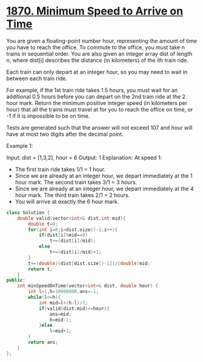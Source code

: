  # [1870. Minimum Speed to Arrive on Time](https://leetcode.com/problems/minimum-speed-to-arrive-on-time/)

You are given a floating-point number hour, representing the amount of time you have to reach the office. To commute to the office, you must take n trains in sequential order. You are also given an integer array dist of length n, where dist[i] describes the distance (in kilometers) of the ith train ride.

Each train can only depart at an integer hour, so you may need to wait in between each train ride.

For example, if the 1st train ride takes 1.5 hours, you must wait for an additional 0.5 hours before you can depart on the 2nd train ride at the 2 hour mark.
Return the minimum positive integer speed (in kilometers per hour) that all the trains must travel at for you to reach the office on time, or -1 if it is impossible to be on time.

Tests are generated such that the answer will not exceed 107 and hour will have at most two digits after the decimal point.

Example 1:

Input: dist = [1,3,2], hour = 6
Output: 1
Explanation: At speed 1:
- The first train ride takes 1/1 = 1 hour.
- Since we are already at an integer hour, we depart immediately at the 1 hour mark. The second train takes 3/1 = 3 hours.
- Since we are already at an integer hour, we depart immediately at the 4 hour mark. The third train takes 2/1 = 2 hours.
- You will arrive at exactly the 6 hour mark.

```C++
class Solution {
    double valid(vector<int>& dist,int mid){
        double t=0;
        for(int i=0;i<dist.size()-1;i++){
            if(dist[i]%mid==0)
                t+=(dist[i]/mid);
            else
                t+=(dist[i]/mid)+1;
        }
        t+=(double)(dist[dist.size()-1])/(double)mid;
        return t;
    }
public:
    int minSpeedOnTime(vector<int>& dist, double hour) {
        int l=1,h=10000000,ans=-1;
        while(l<=h){
            int mid=l+(h-l)/2;
            if(valid(dist,mid)<=hour){
                ans=mid;
                h=mid-1;
            }else
                l=mid+1;
        }
        return ans;
    }
};
```